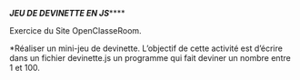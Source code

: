 *********JEU DE DEVINETTE EN JS*************

Exercice du Site OpenClasseRoom.

*Réaliser un mini-jeu de devinette.
L’objectif de cette activité est d’écrire dans un fichier devinette.js un programme qui fait deviner un nombre entre 1 et 100.
